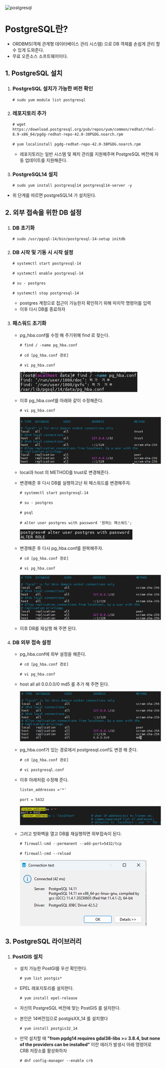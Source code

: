 ![postgresql](https://github.com/DuHyeon2/DailyStudy/assets/83499405/d91850b3-dae2-4b4f-9876-838d4369dd7d)

# PostgreSQL란?
- ORDBMS(객체 관계형 데이터베이스 관리 시스템) 으로 DB 객체를 손쉽게 관리 할 수 있게 도와준다.
- 무료 오픈소스 소프트웨어이다.

## 1. PostgreSQL 설치
1. ### PostgreSQL 설치가 가능한 버전 확인
    ```
    # sudo yum module list postgresql
    ```

 2. ### 레포지토리 추가

    ```
    # wget https://download.postgresql.org/pub/repos/yum/common/redhat/rhel-8.9-x86_64/pgdg-redhat-repo-42.0-38PGDG.noarch.rpm

    # yum localinstall pgdg-redhat-repo-42.0-38PGDG.noarch.rpm
    ```
    - 레포지토리는 일반 시스템 및 패치 관리를 지원해주며 PostgreSQL 버전에 자동 업데이트를 지원해준다.

3. ### PostgreSQL14 설치
    ```
    # sudo yum install postgresql14 postgresql14-server -y
    ```

- 위 단계를 따르면 postgreSQL14 가 설치된다.

## 2. 외부 접속을 위한 DB 설정
1. ### DB 초기화
    ```
    # sudo /usr/pgsql-14/bin/postgresql-14-setup initdb
    ```

2. ### DB 시작 및 기동 시 시작 설정 
    ```
    # systemctl start postgresql-14
    
    # systemctl enable postgresql-14

    # su - postgres 

    # systemctl stop postgresql-14
    ```
    - postgres 계정으로 접근이 가능한지 확인하기 위해 마지막 명령어를 입력 
    - 이후 다시 DB를 종료하자


3. ### 패스워드 초기화
    - pg_hba.conf를 수정 해 주기위해 find 로 찾는다.
        ```
        # find / -name pg_hba.conf
        
        # cd [pg_hba.conf 경로]

        # vi pg_hba.conf
        ```
        ![alt text](img/postgre1.png)

    - 이후 pg_hba.conf를 아래와 같이 수정해준다.
        ```
        # vi pg_hba.conf
        ```
        ![alt text](img/postgre2.png)

    - local과 host 의 METHOD를 trust로 변경해준다.

    - 변경해준 후 다시 DB를 실행하고난 뒤 패스워드를 변경해주자.
        ```
        # systemctl start postgresql-14

        # su - postgres

        # psql

        # alter user postgres with password '원하는 패스워드';
        ```
        ![alt text](img/postgre3.png)

    - 변경해준 후 다시 pg_hba.conf를 원복해주자.
        ```
        # cd [pg_hba.conf 경로]

        # vi pg_hba.conf
        ```

        ![alt text](img/postgre4.png)

    - 이후 DB를 재실행 해 주면 된다.

4. ### DB 외부 접속 설정
    - pg_hba.conf에 외부 설정을 해준다.
        ```
        # cd [pg_hba.conf 경로]

        # vi pg_hba.conf
        ```
    - host all all 0.0.0.0/0 md5 를 추가 해 주면 된다.

        ![alt text](img/postgre5.png)

    - pg_hba.conf가 있는 경로에서 postgresql.conf도 변경 해 준다.
        ```
        # cd [pg_hba.conf 경로]

        # vi postgresql.conf
        ```

    - 이후 아래처럼 수정해 준다.
        ```
        listen_addresses ='*'
        
        port = 5432
        ```
        ![alt text](img/postgre6.png)

    - 그러고 방화벽을 열고 DB를 재실행하면 외부접속이 된다.
        ```
        # firewall-cmd --permanent --add-port=5432/tcp
        
        # firewall-cmd --reload
        ```
        
        ![alt text](img/postgre7.png)

## 3. PostgreSQL 라이브러리
1. ### PostGIS 설치
    - 설치 가능한 PostGI를 우선 확인한다.

        ```
        # yum list postgis*
        ``` 

    - EPEL 레포지토리를 설치한다.
        ```
        # yum install epel-release
        ```

    - 자신의 PostgreSQL 버전에 맞는 PostGIS 를 설치한다.
    - 본인은 14버전임으로 postgisXX_14 를 설치했다
        ```
        # yum install postgis32_14 
        ```

    - 만약 설치할 때 <b>"from pgdg14 requires gdal38-libs >= 3.8.4, but none of the providers can be installed" </b>이란 에러가 발생시 아래 명령어로 CRB 저장소를 활성화하자

        ```
        # dnf config-manager --enable crb
        ```

